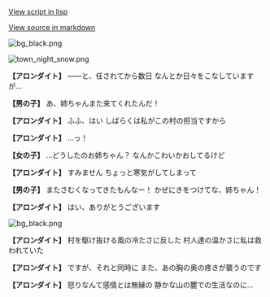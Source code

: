 [View script in lisp](../scripts/202212133.txt)

[View source in markdown](202212133.md)

![bg_black.png](../images/backgrounds/bg_black.png)

![town_night_snow.png](../images/backgrounds/town_night_snow.png)

**【アロンダイト】**
――と、任されてから数日
なんとか日々をこなしていますが…

**【男の子】**
あ、姉ちゃんまた来てくれたんだ！

**【アロンダイト】**
ふふ、はい
しばらくは私がこの村の担当ですから

**【アロンダイト】**
…っ！

**【女の子】**
…どうしたのお姉ちゃん？
なんかこわいかおしてるけど

**【アロンダイト】**
すみません
ちょっと寒気がしてしまって

**【男の子】**
またさむくなってきたもんなー！
かぜにきをつけてな、姉ちゃん！

**【アロンダイト】**
はい、ありがとうございます

![bg_black.png](../images/backgrounds/bg_black.png)

**【アロンダイト】**
村を駆け抜ける風の冷たさに反した
村人達の温かさに私は救われていた

**【アロンダイト】**
ですが、それと同時に
また、あの胸の奥の疼きが襲うのです

**【アロンダイト】**
怒りなんて感情とは無縁の
静かな山の麓での生活なのに…
